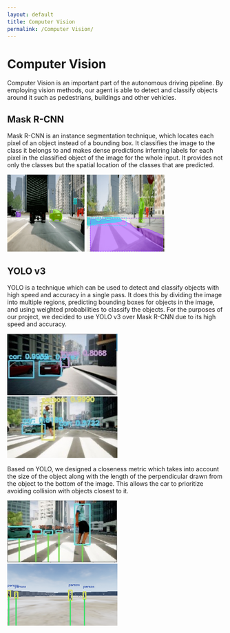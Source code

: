 ```yaml
---
layout: default
title: Computer Vision
permalink: /Computer Vision/
---
```


# Computer Vision

Computer Vision is an important part of the autonomous driving pipeline. By employing vision methods, our agent is able to detect and classify objects around it such as pedestrians, buildings and other vehicles.

## Mask R-CNN
Mask R-CNN is an instance segmentation technique, which locates each pixel of an object instead of a bounding box.  It classifies the image to the class it belongs to and makes dense predictions inferring labels for each pixel in the classified object of the image for the whole input. It provides not only the classes but the spatial location of the classes that are predicted. 


![RCNN1](images/Rcnn1.png)
![RCNN2](images/rcnn2.png)

## YOLO v3
YOLO is a technique which can be used to detect and classify objects with high speed and accuracy in a single pass. It does this by dividing the image into multiple regions, predicting bounding boxes for objects in the image, and using weighted probabilities to classify the objects. For the purposes of our project, we decided to use YOLO v3 over Mask R-CNN due to its high speed and accuracy.

![YOLO1](images/carsyolo.jpg)
![YOLO2](images/pedestrian2yolo.jpg)

Based on YOLO, we designed a closeness metric which takes into account the size of the object along with the length of the perpendicular drawn from the object to the bottom of the image. This allows the car to prioritize avoiding collision with objects closest to it.

![Closeness in City Environment](images/closeness_city.jpg)
![Closeness in Custom Environment](images/closeness_custom.png)

